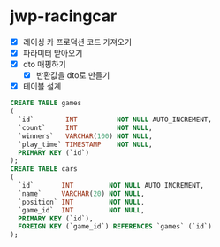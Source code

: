 # jwp-racingcar

- [x] 레이싱 카 프로덕션 코드 가져오기
- [x] 파라미터 받아오기
- [x] dto 매핑하기
    - [x] 반환값을 dto로 만들기
- [x] 테이블 설계

```sql
CREATE TABLE games
(
  `id`        INT          NOT NULL AUTO_INCREMENT,
  `count`     INT          NOT NULL,
  `winners`   VARCHAR(100) NOT NULL,
  `play_time` TIMESTAMP    NOT NULL,
  PRIMARY KEY (`id`)
);
CREATE TABLE cars
(
  `id`       INT         NOT NULL AUTO_INCREMENT,
  `name`     VARCHAR(20) NOT NULL,
  `position` INT         NOT NULL,
  `game_id`  INT         NOT NULL,
  PRIMARY KEY (`id`),
  FOREIGN KEY (`game_id`) REFERENCES `games` (`id`)
);


```
